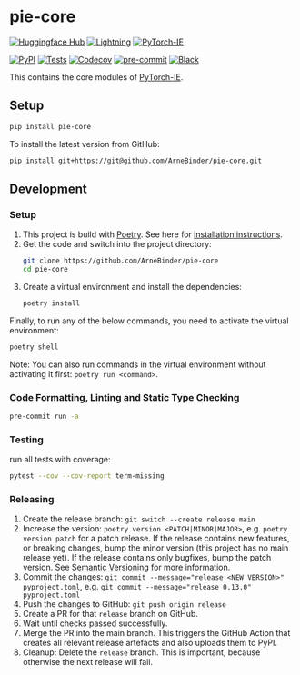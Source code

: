 # pie-core

<a href="https://pytorch.org/get-started/locally/"><img alt="Huggingface Hub" src="https://img.shields.io/badge/-Huggingface--Hub-darkslateblue?style=flat&logo=huggingface&labelColor=darkslateblue"></a>
<a href="https://pytorchlightning.ai/"><img alt="Lightning" src="https://img.shields.io/badge/-Lightning-792ee5?logo=lightning&logoColor=white"></a>
<a href="https://github.com/ArneBinder/pytorch-ie"><img alt="PyTorch-IE" src="https://img.shields.io/badge/-PyTorch--IE-017F2F?style=flat&logo=github&labelColor=gray"></a><br>

[![PyPI](https://img.shields.io/pypi/v/pie-core.svg)][pypi status]
[![Tests](https://github.com/arnebinder/pie-core/workflows/Tests/badge.svg)][tests]
[![Codecov](https://codecov.io/gh/arnebinder/pie-core/branch/main/graph/badge.svg)][codecov]
[![pre-commit](https://img.shields.io/badge/pre--commit-enabled-brightgreen?logo=pre-commit&logoColor=white)][pre-commit]
[![Black](https://img.shields.io/badge/code%20style-black-000000.svg)][black]

This contains the core modules of [PyTorch-IE](https://github.com/ArneBinder/pytorch-ie).

## Setup

```bash
pip install pie-core
```

To install the latest version from GitHub:

```bash
pip install git+https://git@github.com/ArneBinder/pie-core.git
```

## Development

### Setup

1. This project is build with [Poetry](https://python-poetry.org/). See here for [installation instructions](https://python-poetry.org/docs/#installation).
2. Get the code and switch into the project directory:
   ```bash
   git clone https://github.com/ArneBinder/pie-core
   cd pie-core
   ```
3. Create a virtual environment and install the dependencies:
   ```bash
   poetry install
   ```

Finally, to run any of the below commands, you need to activate the virtual environment:

```bash
poetry shell
```

Note: You can also run commands in the virtual environment without activating it first: `poetry run <command>`.

### Code Formatting, Linting and Static Type Checking

```bash
pre-commit run -a
```

### Testing

run all tests with coverage:

```bash
pytest --cov --cov-report term-missing
```

### Releasing

1. Create the release branch:
   `git switch --create release main`
2. Increase the version:
   `poetry version <PATCH|MINOR|MAJOR>`,
   e.g. `poetry version patch` for a patch release. If the release contains new features, or breaking changes,
   bump the minor version (this project has no main release yet). If the release contains only bugfixes, bump
   the patch version. See [Semantic Versioning](https://semver.org/) for more information.
3. Commit the changes:
   `git commit --message="release <NEW VERSION>" pyproject.toml`,
   e.g. `git commit --message="release 0.13.0" pyproject.toml`
4. Push the changes to GitHub:
   `git push origin release`
5. Create a PR for that `release` branch on GitHub.
6. Wait until checks passed successfully.
7. Merge the PR into the main branch. This triggers the GitHub Action that creates all relevant release
   artefacts and also uploads them to PyPI.
8. Cleanup: Delete the `release` branch. This is important, because otherwise the next release will fail.

[black]: https://github.com/psf/black
[codecov]: https://app.codecov.io/gh/arnebinder/pie-core
[pre-commit]: https://github.com/pre-commit/pre-commit
[pypi status]: https://pypi.org/project/pie-core/
[tests]: https://github.com/arnebinder/pie-core/actions?workflow=Tests
